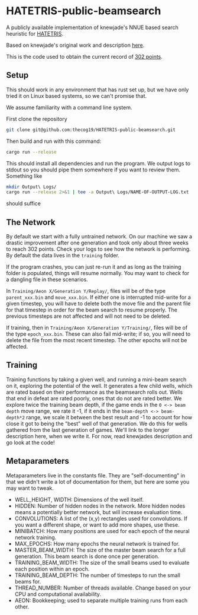 # HATETRIS-public-beamsearch
A publicly available implementation of knewjade's NNUE based search heuristic for [HATETRIS](https://qntm.org/hatetris). 

Based on knewjade's original work and description [here](https://gist.github.com/knewjade/24fd3a655e5321c8ebac8b93fa497ed9).

This is the code used to obtain the current record of [302 points]().

## Setup

This should work in any environment that has rust set up, but we have only tried it on Linux based systems, so we can't promise that. 

We assume familiarity with a command line system. 

First clone the repository 

```bash
git clone git@github.com:thecog19/HATETRIS-public-beamsearch.git
```

Then build and run with this command: 
```bash
cargo run --release
```

This should install all dependencies and run the program. We output logs to stdout so you should pipe them somewhere if you want to review them. Something like 
```bash
mkdir Output\ Logs/
cargo run --release 2>&1 | tee -a Output\ Logs/NAME-OF-OUTPUT-LOG.txt
```
should suffice

## The Network
By default we start with a fully untrained network. On our machine we saw a drastic improvement after one generation and took only about three weeks to reach 302 points. Check your logs to see how the network is performing. By default the data lives in the `training` folder. 

If the program crashes, you can just re-run it and as long as the training folder is populated, things will resume normally. You may want to check for a dangling file in these scenarios. 

In `Training/Aeon X/Generation Y/Replay/`, files will be of the type `parent_xxx.bin` and `move_xxx.bin`.  If either one is interrupted mid-write for a given timestep, you will have to delete both the move file and the parent file for that timestep in order for the beam search to resume properly.  The previous timesteps are not affected and will not need to be deleted.

If training, then in `Training/Aeon X/Generation Y/Training/`, files will be of the type `epoch_xxx.bin`.  These can also fail mid-write; if so, you will need to delete the file from the most recent timestep.  The other epochs will not be affected.

## Training

Training functions by taking a given well, and running a mini-beam search on it, exploring the potential of the well. It generates a few child wells, which are rated based on their performance as the beamsearch rolls out. Wells that end in defeat are rated poorly, ones that do not are rated better. We explore twice the training beam depth, if the game ends in the `0 <-> beam depth` move range, we rate it -1, if it ends in the `beam-depth <-> beam-depth*2` range, we scale it between the best result and -1 to account for how close it got to being the "best" well of that generation. We do this for wells gathered from the last generation of games. We'll link to the longer description here, when we write it. For now, read knewjades description and go look at the code!   

## Metaparameters

Metaparameters live in the constants file. They are "self-documenting" in that we didn't write a lot of documentation for them, but here are some you may want to tweak. 

- WELL_HEIGHT, WIDTH: Dimensions of the well itself.
- HIDDEN: Number of hidden nodes in the network.  More hidden nodes means a potentially better network, but will increase evaluation time.
- CONVOLUTIONS: A list of the (x,y) rectangles used for convolutions.  If you want a different shape, or want to add more shapes, use these.
- MINIBATCH: How many positions are used for each epoch of the neural network training.
- MAX_EPOCHS: How many epochs the neural network is trained for.
- MASTER_BEAM_WIDTH: The size of the master beam search for a full generation.  This beam search is done once per generation.
- TRAINING_BEAM_WIDTH: The size of the small beams used to evaluate each position within an epoch.
- TRAINING_BEAM_DEPTH: The number of timesteps to run the small beams for.
- THREAD_NUMBER: Number of threads available.  Change based on your CPU and computational availability.
- AEON: Bookkeeping; used to separate multiple training runs from each other.
